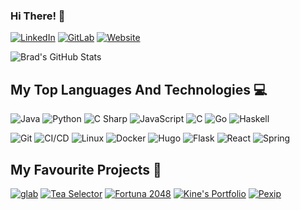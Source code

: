 ### Hi There! 👋

[![LinkedIn](https://img.shields.io/static/v1?label=&message=LinkedIn&style=for-the-badge&logo=linkedin)](https://www.linkedin.com/in/bradley-garrod-861283175/)
[![GitLab](https://img.shields.io/static/v1?label=&message=BreD1810&style=for-the-badge&logo=GitLab)](https://gitlab.com/BreD1810/)
[![Website](https://img.shields.io/static/v1?label=&message=Visit%20my%20website&style=for-the-badge&logo=hugo)](https://bredley.co.uk)


![Brad's GitHub Stats](https://github-readme-stats.vercel.app/api?username=BreD1810&count_private=true&include_all_commits=true&show_icons=true&hide_rank=true)

## My Top Languages And Technologies 💻

![Java](https://img.shields.io/static/v1?label=&message=Java&color=f89820&logo=java&logoColor=FFFFFF)
![Python](https://img.shields.io/static/v1?label=&message=Python&color=3C78A9&logo=python&logoColor=FFFFFF)
![C Sharp](https://img.shields.io/static/v1?label=&message=C%23&color=239120&logo=c%20sharp&logoColor=FFFFFF)
![JavaScript](https://img.shields.io/static/v1?label=&message=JS&color=F7DF1E&logo=javascript&logoColor=FFFFFF)
![C](https://img.shields.io/static/v1?label=&message=C&color=A8B9CC&logo=c&logoColor=FFFFFF)
![Go](https://img.shields.io/static/v1?label=&message=Go&color=00ADD8&logo=go&logoColor=FFFFFF)
![Haskell](https://img.shields.io/static/v1?label=&message=Haskell&color=5D4F85&logo=haskell&logoColor=FFFFFF)


![Git](https://img.shields.io/static/v1?label=&message=Git&color=F05032&logo=git&logoColor=FFFFFF)
![CI/CD](https://img.shields.io/static/v1?label=&message=CI/CD&color=2088FF&logo=github%20actions&logoColor=FFFFFF)
![Linux](https://img.shields.io/static/v1?label=&message=Linux&color=FCC624&logo=linux&logoColor=FFFFFF)
![Docker](https://img.shields.io/static/v1?label=&message=Docker&color=2496ED&logo=docker&logoColor=FFFFFF)
![Hugo](https://img.shields.io/static/v1?label=&message=Hugo&color=FF4088&logo=hugo&logoColor=FFFFFF)
![Flask](https://img.shields.io/static/v1?label=&message=Flask&color=000000&logo=flask&logoColor=FFFFFF)
![React](https://img.shields.io/static/v1?label=&message=React&color=61DAFB&logo=react&logoColor=FFFFFF)
![Spring](https://img.shields.io/static/v1?label=&message=Spring&color=6DB33F&logo=spring&logoColor=FFFFFF)


## My Favourite Projects 🚀
[![glab](https://github-readme-stats.vercel.app/api/pin/?username=profclems&repo=glab)](https://github.com/profclems/glab)
[![Tea Selector](https://github-readme-stats.vercel.app/api/pin/?username=BreD1810&repo=tea-selector)](https://github.com/BreD1810/tea-selector)
[![Fortuna 2048](https://github-readme-stats.vercel.app/api/pin/?username=BreD1810&repo=fortuna-2048)](https://github.com/BreD1810/fortuna-2048)
[![Kine's Portfolio](https://github-readme-stats.vercel.app/api/pin/?username=BreD1810&repo=kines-portfolio)](https://github.com/BreD1810/kines-portfolio)
[![Pexip](https://github-readme-stats.vercel.app/api/pin/?username=BreD1810&repo=pexip)](https://github.com/BreD1810/Pexip)
